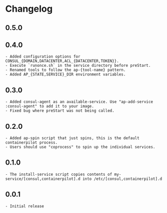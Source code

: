 # Changelog

## 0.5.0

## 0.4.0
    - Added configuration options for CONSUL_{DOMAIN,DATACENTER,ACL_{DATACENTER,TOKEN}}.
    - Execute `runonce.sh` in the service directory before preStart.
    - Renamed tools to follow the ap-{tool-name} pattern.
    - Added AP_{STATE,SERVICE}_DIR environment variables.

## 0.3.0
    - Added consul-agent as an available-service. Use "ap-add-service :consul-agent" to add it to your image.
    - Fixed bug where preStart was not being called.

## 0.2.0
    - Added ap-spin script that just spins, this is the default containerpilot process.
    - Users should use "coprocess" to spin up the individual services.

## 0.1.0
    - The install-service script copies contents of my-service/[consul,containerpilot].d into /etc/[consul,containerpilot].d

## 0.0.1
    - Initial release

